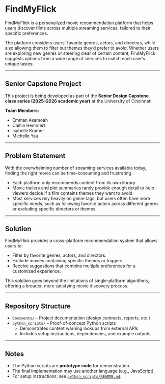 # FindMyFlick

FindMyFlick is a personalized movie recommendation platform that helps users discover films across multiple streaming services, tailored to their specific preferences.  

The platform considers users' favorite genres, actors, and directors, while also allowing them to filter out themes they’d prefer to avoid. Whether users are exploring new genres or steering clear of certain content, FindMyFlick suggests options from a wide range of services to match each user’s unique tastes.

---

## Senior Capstone Project

This project is being developed as part of the **Senior Design Capstone class series (2025–2026 academic year)** at the University of Cincinnati.  

**Team Members:**  
- Emman Asamoah  
- Caitlin Hemmert  
- Isabelle Kramer  
- Michelle Yau  

---

## Problem Statement
With the overwhelming number of streaming services available today, finding the right movie can be time-consuming and frustrating.  

- Each platform only recommends content from its own library.  
- Movie trailers and plot summaries rarely provide enough detail to help viewers decide if a film contains themes they want to avoid.  
- Most services rely heavily on genre tags, but users often have more specific needs, such as following favorite actors across different genres or excluding specific directors or themes.  

---

## Solution
FindMyFlick provides a cross-platform recommendation system that allows users to:  

- Filter by favorite genres, actors, and directors.  
- Exclude movies containing specific themes or triggers.  
- Receive suggestions that combine multiple preferences for a customized experience.  

This solution goes beyond the limitations of single-platform algorithms, offering a broader, more satisfying movie discovery process.  

---

## Repository Structure
- `Documents/` – Project documentation (design contracts, reports, etc.)  
- `python_scripts/` – Proof-of-concept Python scripts  
  - Demonstrates content warning lookups from external APIs  
  - Includes setup instructions, dependencies, and example outputs  

---

## Notes
- The Python scripts are **prototype code** for demonstration.  
- The final implementation may use another language (e.g., JavaScript).  
- For setup instructions, see [`python_scripts/README.md`](python_scripts/README.md).  